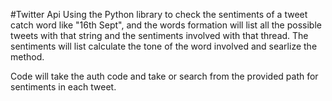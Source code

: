 
#Twitter Api
Using the Python library to check the sentiments of a tweet catch word like "16th Sept", and the words formation will list all the possible tweets with that string and the sentiments involved with that thread. 
The sentiments will list calculate the tone of the word involved and searlize the method. 


Code will take the auth code and take or search from the provided path for sentiments in each tweet. 





